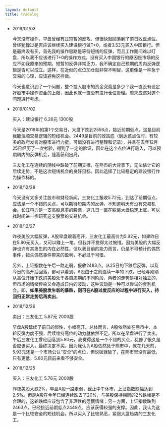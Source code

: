 ```yaml
---
layout: default
title: Tradelog
---
```


* 2019/01/03

    今天没有操作，早盘曾经有过短暂的反攻，但很快就回落到了前日收盘点位。曾经犹豫过是否应该继续买入建设银行做T+0，或者3.53元买入中国银行。但是最终没有买，首先我的操作思路是等待短线的反弹，而且工作期间难以盯盘，所以我不应该进行T+0的操作方式。没有买入中国银行的原因是市场的反应不如我原来的预期，短暂的反弹非常乏力，我不确定自己预期的周内反弹逻辑是否可以成立。这样，在近似的点位加仓就非常不明智，这更像是一种急于交易的心理，应该避免这样做。
    
    今天也意识到了一个问题，整个投入股市的资金究竟是多少？我一直没有设定好股市中操作资金的上限，因此也就一直没有进行仓位管理。周末应该对这个问题进行考虑。

* 2019/01/02

    买入：建设银行 6.26元 1300股

    今天是2019年的第1个交易日，大盘下跌到2556点，接近前期低点，这是目前我能理顺交易逻辑的短线机会。2449是目前的政策底（到达该点位时，有较多的政府发言对股市进行力挺，可惜没有进行整理和记录），并且在去年12月25日经历了一次考验，得到了一定的验证，因此在这个点位进行吸入，可以预期周内的反弹机会，缝高获利出局。
    
    三友化工在连续的阴线中跌破了前期支撑，在熊市的大背景下，无法估计它的后续走势，不是这次短线机会的良好目标。因此选择了比较稳定的建设银行作为操作标的。

* 2018/12/28

    今天没有太多关注股市和财经新闻。三友化工报收5.72元，到达了前期低点，应该是一个不错的买点，可以期待短期内的反弹，不知道明天有没有交易机会。长江电力是一支高股息率的股票，这几日一直在脱离大盘稳定上涨，可以找时间进一步研究这支股票的交易机会。

* 2018/12/27

    昨夜美股大幅反弹，A股早盘跟着高开，三友化工最高价为5.92元，如果昨日在5.80元买入，又可以赚上一笔。但我并不觉得太过惋惜。因为美股的大幅反弹也许有其发生的内在必然性，但以我目前的能力而言，仍是不可预计的偶然事件，错失偶然事件带来的盈利，不必过于可惜。

    另外，上证指数在午后一路走弱，报收2483点。从25日的下跌后反弹，以及今日的高开后回落，都可以看到，A股由于之前连续一年的下跌，已经与刚刚从高位开始下跌的美股处于各自周期的不同阶段，两者的走势是相对独立的，但市场的情绪传染又会造成日内的波动，这种波动是一种可以尝试的套利机会。即，**如果美股发生新的暴跌，则可在A股过度反应的过程中进行买入，待回归正常走势后再卖出**。

* 2018/12/26

    卖出：三友化工 5.87元 2000股
    
    早盘A股延续了前日的惯性，小幅高开。总体而言，A股依然处在熊市中，本轮反弹力度不强，后续维持高位的动力就依然不足。所以在早盘进行了卖出。午后三友化工曾经回落到5.80元，我觉得这是一个不错的买点，犹豫了很久是否应该买入，最终决定不买。因为我认为A股依然处于熊市中，就在几天前，5.93元还是一个市场公认“安全”的点位，但说破就破了，在熊市里没有最低，只有更低，5.80元目前来看不够安全。

* 2018/12/25

    买入：三友化工 5.76元 2000股
    
    昨夜美股大跌2%，早盘A股一路走弱，截止中午休市，上证指数跌幅达到2.5%。但是A股在今年已经连续跌去了20%，与美股保持相同的2%跌幅是不合理的，这轮跌幅应该包含了非理性的恐慌情绪；另一方面，上证指数跌到2463点，已经接近前期低点2449点，应该获得较强的支撑。因此，我认为这是一个比较安全的短线机会，所以买入了比较熟悉，紧跟大盘趋势的三友化工。
